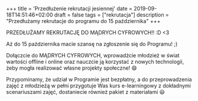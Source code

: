 +++
title = 'Przedłużenie rekrutacji jesiennej'
date = 2019-09-18T14:51:46+02:00
draft = false
tags = ["rekrutacja"]
description = "Przedłużamy rekrutacje do programu do 15 października"
+++

PRZEDŁUŻAMY REKRUTACJĘ DO MĄDRYCH CYFROWYCH!! :D <3

Aż do 15 października macie szansę na zgłoszenie się do Programu! ;)

Dołączcie do MĄDRYCH CYFROWYCH, wprowadźcie młodzież w świat wartości offline i
online oraz nauczcie ją korzystać z nowych technologii, żeby mogła realizować
własne projekty społeczne! 😄

Przypominamy, że udział w Programie jest bezpłatny, a do przeprowadzenia zajęć
z młodzieżą w pełni przygotuje Was kurs e-learningowy z dokładnymi
scenariuszami zajęć, dostaniecie również pakiet z materiałami 😃
